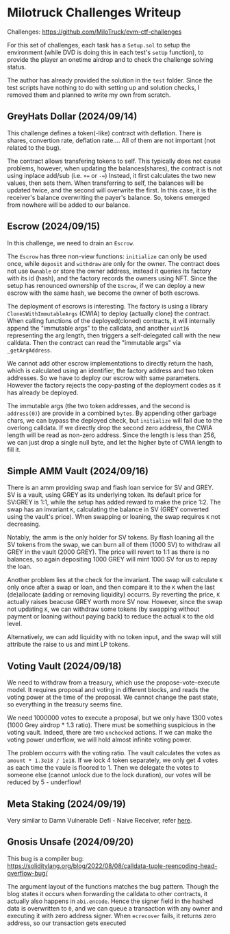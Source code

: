 # Milotruck Challenges Writeup

Challenges: https://github.com/MiloTruck/evm-ctf-challenges

For this set of challenges, each task has a `Setup.sol` to setup the environment (while DVD is doing this in each test's `setUp` function), to provide the player an onetime airdrop and to check the challenge solving status.

The author has already provided the solution in the `test` folder.
Since the test scripts have nothing to do with setting up and solution checks, I removed them and planned to write my own from scratch.

## GreyHats Dollar (2024/09/14)

This challenge defines a token(-like) contract with deflation.
There is shares, convertion rate, deflation rate.... All of them are not important (not related to the bug).

The contract allows transfering tokens to self.
This typically does not cause problems, however, when updating the balances(shares), the contract is not using inplace add/sub (i.e. `+=` or `-=`)
Instead, it first calculates the two new values, then sets them.
When transferring to self, the balances will be updated twice, and the second will overwrite the first.
In this case, it is the receiver's balance overwriting the payer's balance.
So, tokens emerged from nowhere will be added to our balance.

## Escrow (2024/09/15)

In this challenge, we need to drain an `Escrow`.

The `Escrow` has three non-view functions: `initialize` can only be used once, while `deposit` and `withdraw` are only for the owner.
The contract does not use `Ownable` or store the owner address, instead it queries its factory with its id (hash), and the factory records the owners using NFT.
Since the setup has renounced ownership of the `Escrow`, if we can deploy a new escrow with the same hash, we become the owner of both escrows.

The deployment of escrows is interesting.
The factory is using a library `ClonesWithImmutableArgs` (CWIA) to deploy (actually clone) the contract.
When calling functions of the deployed(cloned) contracts, it will internally append the "immutable args" to the calldata, and another `uint16` representing the arg length, then triggers a self-delegated call with the new calldata.
Then the contract can read the "immutable args" via `_getArgAddress`.

We cannot add other escrow implementations to directly return the hash, which is calculated using an identifier, the factory address and two token addresses.
So we have to deploy our escrow with same parameters.
However the factory rejects the copy-pasting of the deployment codes as it has already be deployed.

The immutable args (the two token addresses, and the second is `address(0)`) are provide in a combined `bytes`.
By appending other garbage chars, we can bypass the deployed check, but `initialize` will fail due to the overlong calldata.
If we directly drop the second zero address, the CWIA length will be read as non-zero address.
Since the length is less than 256, we can just drop a single null byte, and let the higher byte of CWIA length to fill it.

## Simple AMM Vault (2024/09/16)
There is an amm providing swap and flash loan service for SV and GREY.
SV is a vault, using GREY as its underlying token.
Its default price for SV:GREY is 1:1, while the setup has added reward to make the price 1:2.
The swap has an invariant `K`, calculating the balance in SV (GREY converted using the vault's price).
When swapping or loaning, the swap requires `K` not decreasing.

Notably, the amm is the only holder for SV tokens.
By flash loaning all the SV tokens from the swap, we can burn all of them (1000 SV) to withdraw all GREY in the vault (2000 GREY).
The price will revert to 1:1 as there is no balances, so again depositing 1000 GREY will mint 1000 SV for us to repay the loan.

Another problem lies at the check for the invariant.
The swap will calculate `K` only once after a swap or loan, and then compare it to the `K` when the last (de)allocate (adding or removing liquidity) occurrs.
By reverting the price, `K` actually raises beacuse GREY worth more SV now.
However, since the swap not updating `K`, we can withdraw some tokens (by swapping without payment or loaning without paying back) to reduce the actual `K` to the old level.

Alternatively, we can add liquidity with no token input, and the swap will still attribute the raise to us and mint LP tokens.

## Voting Vault (2024/09/18)

We need to withdraw from a treasury, which use the propose-vote-execute model.
It requires proposal and voting in different blocks, and reads the voting power at the time of the proposal.
We cannot change the past state, so everything in the treasury seems fine.

We need 1000000 votes to execute a proposal, but we only have 1300 votes (1000 Grey airdrop * 1.3 ratio).
There must be something suspicious in the voting vault.
Indeed, there are two `unchecked` actions.
If we can make the voting power underflow, we will hold almost infinite voting power.

The problem occurrs with the voting ratio. The vault calculates the votes as `amount * 1.3e18 / 1e18`.
If we lock 4 token separately, we only get 4 votes as each time the vaule is floored to 1.
Then we delegate the votes to someone else (cannot unlock due to the lock duration), our votes will be reduced by 5 - underflow!

## Meta Staking (2024/09/19)

Very similar to Damn Vulnerable Defi - Naive Receiver, refer [here](../A.damn-vulnerable-defi#naive-receiver-240830).

## Gnosis Unsafe (2024/09/20)

This bug is a compiler bug: https://soliditylang.org/blog/2022/08/08/calldata-tuple-reencoding-head-overflow-bug/

The argument layout of the functions matches the bug pattern. Though the blog states it occurs when forwarding the calldata to other contracts, it actually also happens in `abi.encode`.
Hence the signer field in the hashed data is overwritten to `0`, and we can queue a transaction with any owner and executing it with zero address signer.
When `ecrecover` fails, it returns zero address, so our transaction gets executed

